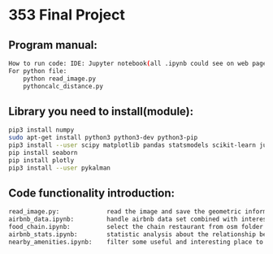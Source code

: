 # 353 Final Project 
## Program manual: 
```bash
How to run code: IDE: Jupyter notebook(all .ipynb could see on web page)
For python file: 
    python read_image.py 
    pythoncalc_distance.py 
```
## Library you need to install(module):
```bash
pip3 install numpy
sudo apt-get install python3 python3-dev python3-pip
pip3 install --user scipy matplotlib pandas statsmodels scikit-learn jupyter
pip install seaborn
pip install plotly
pip3 install --user pykalman
```
## Code functionality introduction:

```bash
read_image.py:             read the image and save the geometric information in the csv file 
airbnb_data.ipynb:         handle airbnb data set combined with interesting_amenities.csv 
food_chain.ipynb:          select the chain restaurant from osm folder 
airbnb_stats.ipynb:        statistic analysis about the relationship between the amenity and density of airbnb
nearby_amenities.ipynb:    filter some useful and interesting place to produce a file called interesting_amenities. csv
```
